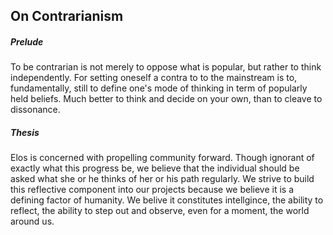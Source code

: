 On Contrarianism
----------------

##### Prelude
To be contrarian is not merely to oppose what is popular, but rather to think independently. For setting oneself a contra to to the mainstream is to, fundamentally, still to define one's mode of thinking in term of popularly held beliefs. Much better to think and decide on your own, than to cleave to dissonance.

##### Thesis
Elos is concerned with propelling community forward. Though ignorant of exactly what this progress be, we believe that the individual should be asked what she or he thinks of her or his path regularly. We strive to build this reflective component into our projects because we believe it is a defining factor of humanity. We belive it constitutes intellgince, the ability to reflect, the ability to step out and observe, even for a moment, the world around us.
